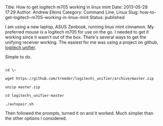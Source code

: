 Title: How to get logitech m705 working in linux mint
Date: 2013-05-28 17:29
Author: Andrew Elkins
Category: Command Line, Linux
Slug: how-to-get-logitech-m705-working-in-linux-mint
Status: published

I am using a new laptop, ASUS Zenbook, running linux mint cinnamon. My
preferred mouse is a logitech m705 for use on the go. I needed to get it
working since it wasn't out of the box. There's several ways to get the
unifying receiver working. The easiest for me was using a project on
github, [logitech unifier](https://github.com/treeder/logitech_unifier).

Simple to do.

~~~~

cd \~

wget https://github.com/treeder/logitech\_unifier/archive/master.zip

unzip master.zip

cd logitech\_unifier-master

./autopair.sh

~~~~

Then followed the prompts, turned it on and it worked. Much simpler than
the other options I considered.
